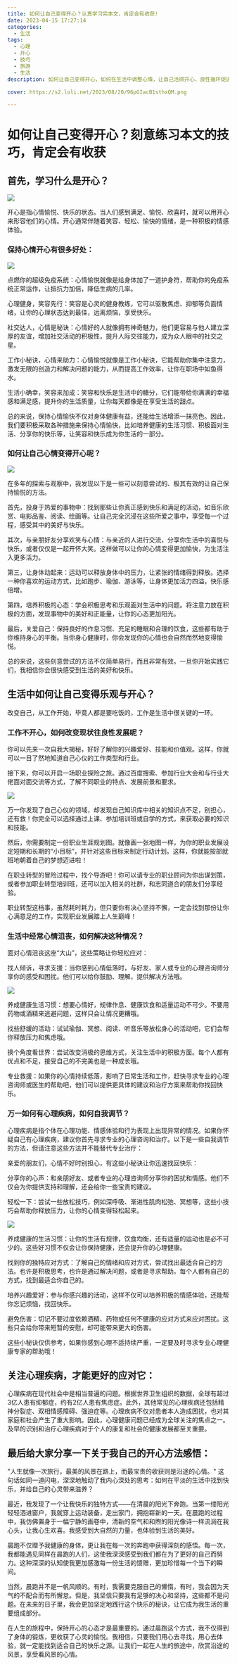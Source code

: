 ```yaml
---
title: 如何让自己变得开心？认真学习完本文，肯定会有收获!
date: 2023-04-15 17:27:14
categories:
  - 生活
tags:
  - 心理
  - 开心
  - 技巧
  - 旅游
  - 生活
description: 如何让自己变得开心，如何在生活中调整心情，让自己活得开心，良性循环促进自己的生活进步？

cover: https://s2.loli.net/2023/08/20/96pGIacB1sthxQM.png

---
```

# 如何让自己变得开心？刻意练习本文的技巧，肯定会有收获

## 首先，学习什么是开心？

![](https://s2.loli.net/2023/08/20/96pGIacB1sthxQM.png)

开心是指心情愉悦、快乐的状态。当人们感到满足、愉悦、欣喜时，就可以用开心来形容他们的心情。开心通常伴随着笑容、轻松、愉快的情绪，是一种积极的情感体验。

### 保持心情开心有很多好处：

![](https://s2.loli.net/2023/08/20/QFCkLfDrEljwX5n.png)

点燃你的超级免疫系统：心情愉悦就像是给身体加了一道护身符，帮助你的免疫系统正常运作，让抵抗力加倍，降低生病的几率。

心理健身，笑容先行：笑容是心灵的健身教练，它可以驱散焦虑、抑郁等负面情绪，让你的心理状态达到最佳，远离烦恼，享受快乐。

社交达人，心情是秘诀：心情好的人就像拥有神奇魅力，他们更容易与他人建立深厚的友谊，增加社交活动的积极性，提升人际交往能力，成为众人眼中的社交之星。

工作小秘诀，心情来助力：心情愉悦就像是工作小秘诀，它能帮助你集中注意力，激发无限的创造力和解决问题的能力，从而提高工作效率，让你在职场中如鱼得水。

生活小确幸，笑容来加成：笑容和快乐是生活中的糖分，它们能带给你满满的幸福感和满足感，提升你的生活质量，让你每天都像是在享受生活的甜点。

总的来说，保持心情愉快不仅对身体健康有益，还能给生活增添一抹亮色。因此，我们要积极采取各种措施来保持心情愉快，比如培养健康的生活习惯、积极面对生活、分享你的快乐等，让笑容和快乐成为你生活的一部分。
### 如何让自己心情变得开心呢？
![](https://s2.loli.net/2023/08/20/Clh5PzLYMxoqGZV.png)

在多年的探索与观察中，我发现以下是一些可以刻意尝试的、极其有效的让自己保持愉悦的方法。

首先，投身于热爱的事物中：找到那些让你真正感到快乐和满足的活动，如音乐欣赏、电影品鉴、阅读、绘画等。让自己完全沉浸在这些所爱之事中，享受每一个过程，感受其中的美好与快乐。

其次，与亲朋好友分享欢笑与心情：与亲近的人进行交流，分享你生活中的喜悦与快乐，或者仅仅是一起开怀大笑。这样做可以让你的心情变得更加愉快，为生活注入更多活力。

第三，让身体动起来：运动可以释放身体中的压力，让紧张的情绪得到释放。选择一种你喜欢的运动方式，比如跑步、瑜伽、游泳等，让身体更加活力四溢，快乐感倍增。

第四，培养积极的心态：学会积极思考和乐观面对生活中的问题。将注意力放在积极的方面，发现事物中的美好和正能量，让你的心态更加阳光。

最后，关爱自己：保持良好的作息习惯、充足的睡眠和合理的饮食，这些都有助于你维持身心的平衡。当你身心健康时，你会发现你的心情也会自然而然地变得愉悦。

总的来说，这些刻意尝试的方法不仅简单易行，而且非常有效。一旦你开始实践它们，我相信你会很快感受到生活的美好和快乐。

## 生活中如何让自己变得乐观与开心？

改变自己，从工作开始，毕竟人都是要吃饭的，工作是生活中很关键的一环。

### 工作不开心，如何改变现状往良性发展呢？

你可以先来一次自我大揭秘，好好了解你的兴趣爱好、技能和价值观。这样，你就可以一目了然地知道自己心仪的工作类型和行业。

接下来，你可以开启一场职业探险之旅。通过百度搜索、参加行业大会和与行业大佬面对面交流等方式，了解不同职业的特点、发展前景和要求。

![](https://s2.loli.net/2023/08/20/Qq6T3ZEjJ9XSRtv.png)

万一你发现了自己心仪的领域，却发现自己知识库中相关的知识点不足，别担心，还有救！你完全可以选择通过上课、参加培训班或自学的方式，来获取必要的知识和技能。

然后，你需要制定一份职业生涯规划图。就像画一张地图一样，为你的职业发展设定短期和长期的“小目标”，并针对这些目标来制定行动计划。这样，你就能按部就班地朝着自己的梦想迈进啦！

在职业转型的冒险过程中，找个导游吧！你可以请专业的职业顾问为你出谋划策，或者参加职业转型培训班，还可以加入相关的社群，和志同道合的朋友们分享经验。

职业转型这档事，虽然耗时耗力，但只要你有决心坚持不懈，一定会找到那份让你心满意足的工作，实现职业发展踏上人生巅峰！

### 生活中经常心情沮丧，如何解决这种情况？

面对心情沮丧这座“大山”，这些策略让你轻松应对：

找人倾诉，寻求支援：当你感到心情低落时，与好友、家人或专业的心理咨询师分享你的感受和困扰。他们可以给你鼓励、理解，提供解决方法哦。

![](https://s2.loli.net/2023/08/20/4Is5HWoYvqi2Qke.png)

养成健康生活习惯：想要心情好，规律作息、健康饮食和适量运动不可少。不要用药物或酒精来逃避问题，这样只会让情况更糟哦。

找些舒缓的活动：试试瑜伽、冥想、阅读、听音乐等放松身心的活动吧，它们会帮你释放压力和焦虑哦。

换个角度看世界：尝试改变消极的思维方式，关注生活中的积极方面。每个人都有优点和不足，接受自己的不完美也是一种成长哦。

专业救援：如果你的心情持续低落，影响了日常生活和工作，赶快寻求专业的心理咨询师或医生的帮助吧，他们可以提供更具体的建议和治疗方案来帮助你找回快乐。

### 万一如何有心理疾病，如何自我调节？

心理疾病是指个体在心理功能、情感体验和行为表现上出现异常的情况。如果你怀疑自己有心理疾病，建议你首先寻求专业的心理咨询和治疗。以下是一些自我调节的方法，但请注意这些方法并不能替代专业治疗：

亲爱的朋友们，心情不好时别担心，有这些小秘诀让你迅速找回快乐：

分享你的心声：和亲朋好友、或者专业的心理咨询师分享你的困扰和情感。他们不仅会为你提供支持和理解，还会给你一些宝贵的建议。

轻松一下：尝试一些放松技巧，例如深呼吸、渐进性肌肉松弛、冥想等，这些小技巧会帮助你释放压力，让你的心情变得轻松起来。

![](https://s2.loli.net/2023/08/20/bfBM8pkAYw9VWQc.png)

养成健康的生活习惯：让你的生活有规律，饮食均衡，还有适量的运动也是必不可少的。这些好习惯不仅会让你保持健康，还会提升你的心理健康。

找到你的独特应对方式：了解自己的情绪和应对方式，尝试找出最适合自己的方法。也许是积极思考，也许是通过解决问题，或者是寻求帮助。每个人都有自己的方式，找到最适合你自己的。

培养兴趣爱好：参与你感兴趣的活动，这样不仅可以培养积极的情感体验，还能帮你忘记烦恼，找回快乐。

避免伤害：切记不要过度依赖酒精、药物或任何不健康的应对方式来应对困扰。这些只会给你带来短暂的安慰，却可能带来更大的伤害。

这些小秘诀仅供参考，如果你感到心理不适持续严重，一定要及时寻求专业心理健康专家的帮助哦！

## 关注心理疾病，才能更好的应对它：

心理疾病在现代社会中是相当普遍的问题。根据世界卫生组织的数据，全球有超过3亿人患有抑郁症，约有2亿人患有焦虑症。此外，其他常见的心理疾病还包括精神分裂症、双相情感障碍、强迫症等。心理疾病不仅对患者本人造成困扰，也对其家庭和社会产生了重大影响。因此，心理健康问题已经成为全球关注的焦点之一。及早的识别和治疗心理疾病对于个人的康复和社会的健康发展都至关重要。

## 最后给大家分享一下关于我自己的开心方法感悟：

"人生就像一次旅行，最美的风景在路上，而最宝贵的收获则是沿途的心情。" 这句话如同一道闪电，深深地触动了我内心深处的思考：如何在平淡的生活中找到快乐，并给自己的心灵带来滋养？

最近，我发现了一个让我快乐的独特方式——在清晨的阳光下奔跑。当第一缕阳光轻轻洒进窗户，我就穿上运动装备，走出家门，拥抱崭新的一天。在晨跑的过程中，我仿佛置身于一幅宁静的画卷中，清新的空气和和煦的阳光像诗一样流淌在我心头，让我心生欢喜。我感受到大自然的力量，也体验到生活的美好。

晨跑不仅赠予我健康的身体，更让我在每一次的奔跑中获得深刻的感悟。每一次，我都能遇见同样在晨跑的人们，这使我深深感受到我们都在为了更好的自己而努力。这种深深的认知使我更加感激每一份生活的馈赠，更加珍惜每一个当下的瞬间。

当然，晨跑并不是一帆风顺的。有时，我需要克服自己的懒惰，有时，我会因为天气的不配合而有所懈怠。但是，我坚信只要我有足够的决心和坚持，这些都不是问题。在未来的日子里，我会更加坚定地践行这个快乐的秘诀，让它成为我生活的重要组成部分。

在人生的旅程中，保持开心的心态才是最重要的。通过晨跑这个方式，我不仅得到了身体的锻炼，更收获了心灵的愉悦。我相信，只要我们用心去寻找，用心去体验，就一定能找到适合自己的快乐之源。让我们一起在人生的旅途中，欣赏沿途的风景，享受看风景的心情。


